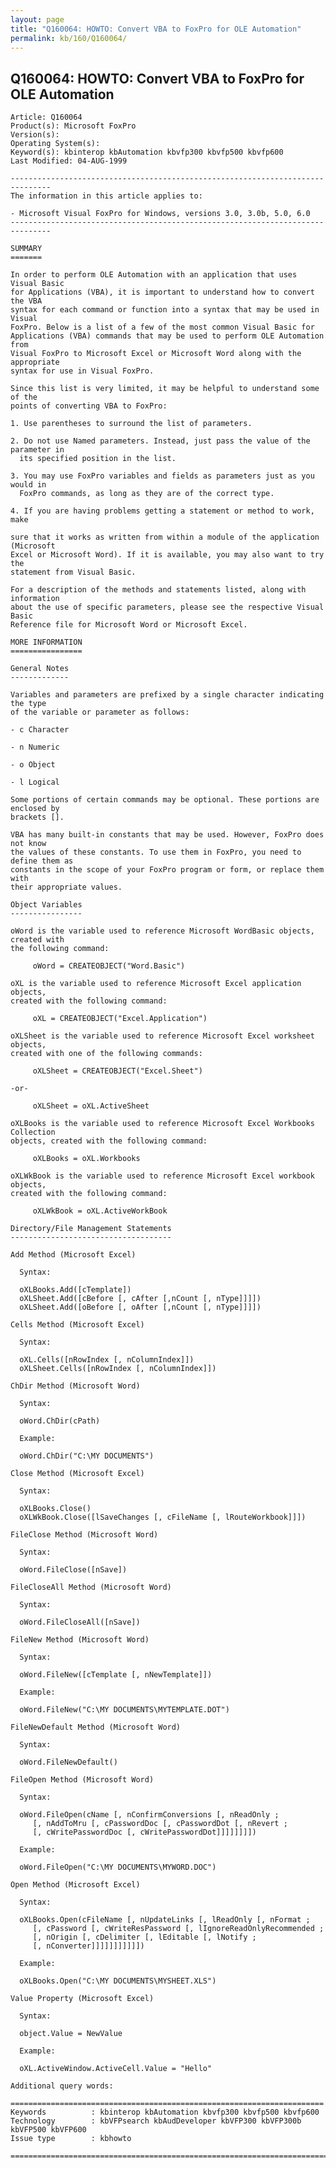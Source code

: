 ```yaml
---
layout: page
title: "Q160064: HOWTO: Convert VBA to FoxPro for OLE Automation"
permalink: kb/160/Q160064/
---
```


## Q160064: HOWTO: Convert VBA to FoxPro for OLE Automation

	Article: Q160064
	Product(s): Microsoft FoxPro
	Version(s): 
	Operating System(s): 
	Keyword(s): kbinterop kbAutomation kbvfp300 kbvfp500 kbvfp600
	Last Modified: 04-AUG-1999
	
	-------------------------------------------------------------------------------
	The information in this article applies to:
	
	- Microsoft Visual FoxPro for Windows, versions 3.0, 3.0b, 5.0, 6.0 
	-------------------------------------------------------------------------------
	
	SUMMARY
	=======
	
	In order to perform OLE Automation with an application that uses Visual Basic
	for Applications (VBA), it is important to understand how to convert the VBA
	syntax for each command or function into a syntax that may be used in Visual
	FoxPro. Below is a list of a few of the most common Visual Basic for
	Applications (VBA) commands that may be used to perform OLE Automation from
	Visual FoxPro to Microsoft Excel or Microsoft Word along with the appropriate
	syntax for use in Visual FoxPro.
	
	Since this list is very limited, it may be helpful to understand some of the
	points of converting VBA to FoxPro:
	
	1. Use parentheses to surround the list of parameters.
	
	2. Do not use Named parameters. Instead, just pass the value of the parameter in
	  its specified position in the list.
	
	3. You may use FoxPro variables and fields as parameters just as you would in
	  FoxPro commands, as long as they are of the correct type.
	
	4. If you are having problems getting a statement or method to work, make
	
	sure that it works as written from within a module of the application (Microsoft
	Excel or Microsoft Word). If it is available, you may also want to try the
	statement from Visual Basic.
	
	For a description of the methods and statements listed, along with information
	about the use of specific parameters, please see the respective Visual Basic
	Reference file for Microsoft Word or Microsoft Excel.
	
	MORE INFORMATION
	================
	
	General Notes
	-------------
	
	Variables and parameters are prefixed by a single character indicating the type
	of the variable or parameter as follows:
	
	- c Character
	
	- n Numeric
	
	- o Object
	
	- l Logical
	
	Some portions of certain commands may be optional. These portions are enclosed by
	brackets [].
	
	VBA has many built-in constants that may be used. However, FoxPro does not know
	the values of these constants. To use them in FoxPro, you need to define them as
	constants in the scope of your FoxPro program or form, or replace them with
	their appropriate values.
	
	Object Variables
	----------------
	
	oWord is the variable used to reference Microsoft WordBasic objects, created with
	the following command:
	
	     oWord = CREATEOBJECT("Word.Basic")
	
	oXL is the variable used to reference Microsoft Excel application objects,
	created with the following command:
	
	     oXL = CREATEOBJECT("Excel.Application")
	
	oXLSheet is the variable used to reference Microsoft Excel worksheet objects,
	created with one of the following commands:
	
	     oXLSheet = CREATEOBJECT("Excel.Sheet")
	
	-or-
	
	     oXLSheet = oXL.ActiveSheet
	
	oXLBooks is the variable used to reference Microsoft Excel Workbooks Collection
	objects, created with the following command:
	
	     oXLBooks = oXL.Workbooks
	
	oXLWkBook is the variable used to reference Microsoft Excel workbook objects,
	created with the following command:
	
	     oXLWkBook = oXL.ActiveWorkBook
	
	Directory/File Management Statements
	------------------------------------
	
	Add Method (Microsoft Excel)
	
	  Syntax:
	
	  oXLBooks.Add([cTemplate])
	  oXLSheet.Add([cBefore [, cAfter [,nCount [, nType]]]])
	  oXLSheet.Add([oBefore [, oAfter [,nCount [, nType]]]])
	
	Cells Method (Microsoft Excel)
	
	  Syntax:
	
	  oXL.Cells([nRowIndex [, nColumnIndex]])
	  oXLSheet.Cells([nRowIndex [, nColumnIndex]])
	
	ChDir Method (Microsoft Word)
	
	  Syntax:
	
	  oWord.ChDir(cPath)
	
	  Example:
	
	  oWord.ChDir("C:\MY DOCUMENTS")
	
	Close Method (Microsoft Excel)
	
	  Syntax:
	
	  oXLBooks.Close()
	  oXLWkBook.Close([lSaveChanges [, cFileName [, lRouteWorkbook]]])
	
	FileClose Method (Microsoft Word)
	
	  Syntax:
	
	  oWord.FileClose([nSave])
	
	FileCloseAll Method (Microsoft Word)
	
	  Syntax:
	
	  oWord.FileCloseAll([nSave])
	
	FileNew Method (Microsoft Word)
	
	  Syntax:
	
	  oWord.FileNew([cTemplate [, nNewTemplate]])
	
	  Example:
	
	  oWord.FileNew("C:\MY DOCUMENTS\MYTEMPLATE.DOT")
	
	FileNewDefault Method (Microsoft Word)
	
	  Syntax:
	
	  oWord.FileNewDefault()
	
	FileOpen Method (Microsoft Word)
	
	  Syntax:
	
	  oWord.FileOpen(cName [, nConfirmConversions [, nReadOnly ;
	     [, nAddToMru [, cPasswordDoc [, cPasswordDot [, nRevert ;
	     [, cWritePasswordDoc [, cWritePasswordDot]]]]]]]])
	
	  Example:
	
	  oWord.FileOpen("C:\MY DOCUMENTS\MYWORD.DOC")
	
	Open Method (Microsoft Excel)
	
	  Syntax:
	
	  oXLBooks.Open(cFileName [, nUpdateLinks [, lReadOnly [, nFormat ;
	     [, cPassword [, cWriteResPassword [, lIgnoreReadOnlyRecommended ;
	     [, nOrigin [, cDelimiter [, lEditable [, lNotify ;
	     [, nConverter]]]]]]]]]]])
	
	  Example:
	
	  oXLBooks.Open("C:\MY DOCUMENTS\MYSHEET.XLS")
	
	Value Property (Microsoft Excel)
	
	  Syntax:
	
	  object.Value = NewValue
	
	  Example:
	
	  oXL.ActiveWindow.ActiveCell.Value = "Hello"
	
	Additional query words:
	
	======================================================================
	Keywords          : kbinterop kbAutomation kbvfp300 kbvfp500 kbvfp600 
	Technology        : kbVFPsearch kbAudDeveloper kbVFP300 kbVFP300b kbVFP500 kbVFP600
	Issue type        : kbhowto
	
	=============================================================================
	
